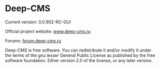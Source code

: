 Deep-CMS
========

Current version: 0.0.902-RC-GUI


Official project website: <a href="http://www.deep-cms.ru/">www.deep-cms.ru</a>

Forums: <a href="http://forum.deep-cms.ru/">forum.deep-cms.ru</a>


Deep-CMS is free software. You can redistribute it and/or modify it under
the terms of the gnu lesser General Public License as published by the free
software foundation. Either version 2.0 of the license, or any later version.
